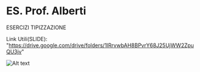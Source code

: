 # ES. Prof. Alberti

ESERCIZI TIPIZZAZIONE

Link Utili(SLIDE): "https://drive.google.com/drive/folders/1IRrvwbAH8BPvrY68J25UjWW2ZpuQU3jv"

![Alt text](https://qph.cf2.quoracdn.net/main-qimg-54dc2933c3ebac743537176957dd97f5-lq)



